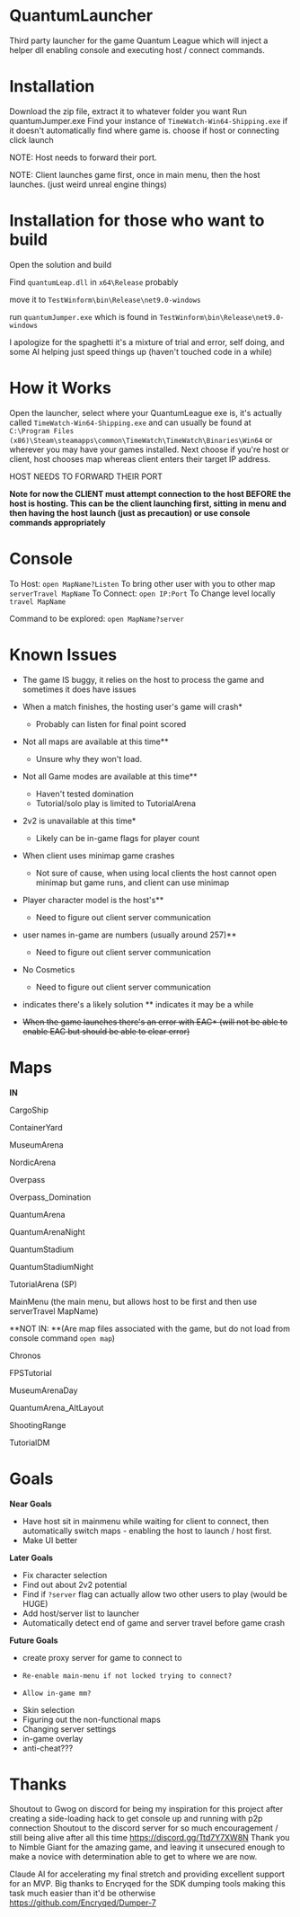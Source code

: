# QuantumLauncher
Third party launcher for the game Quantum League which will inject a helper dll enabling console and executing host / connect commands.

# **Installation**
Download the zip file, extract it to whatever folder you want
Run quantumJumper.exe
Find your instance of ```TimeWatch-Win64-Shipping.exe``` if it doesn't automatically find where game is.
choose if host or connecting
click launch

NOTE: Host needs to forward their port.

NOTE: Client launches game first, once in main menu, then the host launches. (just weird unreal engine things)


# **Installation for those who want to build**

Open the solution and build

Find ```quantumLeap.dll``` in ```x64\Release``` probably

move it to ```TestWinform\bin\Release\net9.0-windows```

run ```quantumJumper.exe``` which is found in ```TestWinform\bin\Release\net9.0-windows```


I apologize for the spaghetti it's a mixture of trial and error, self doing, and some AI helping just speed things up (haven't touched code in a while)

# **How it Works**


Open the launcher, select where your QuantumLeague exe is, it's actually called ```TimeWatch-Win64-Shipping.exe``` and can usually be found at ```C:\Program Files (x86)\Steam\steamapps\common\TimeWatch\TimeWatch\Binaries\Win64``` or wherever you may have your games installed.
Next choose if you're host or client, host chooses map whereas client enters their target IP address.


HOST NEEDS TO FORWARD THEIR PORT

**Note for now the CLIENT must attempt connection to the host BEFORE the host is hosting. This can be the client launching first, sitting in menu and then having the host launch (just as precaution) or use console commands appropriately**




# **Console**




To Host:
```open MapName?Listen```
To bring other user with you to other map
```serverTravel MapName```
To Connect:
```open IP:Port```
To Change level locally
```travel MapName```

Command to be explored:
```open MapName?server```


# **Known Issues**


- The game IS buggy, it relies on the host to process the game and sometimes it does have issues

- When a match finishes, the hosting user's game will crash*
  - Probably can listen for final point scored
- Not all maps are available at this time**
  - Unsure why they won't load.
- Not all Game modes are available at this time**
  - Haven't tested domination
  - Tutorial/solo play is limited to TutorialArena
- 2v2 is unavailable at this time*
  -  Likely can be in-game flags for player count
- When client uses minimap game crashes
    -  Not sure of cause, when using local clients the host cannot open minimap but game runs, and client can use minimap
- Player character model is the host's**
  -  Need to figure out client server communication
- user names in-game are numbers (usually around 257)**
  -  Need to figure out client server communication
- No Cosmetics
  -  Need to figure out client server communication 

* indicates there's a likely solution
** indicates it may be a while

- ~~When the game launches there's an error with EAC* (will not be able to enable EAC but should be able to clear error)~~


# **Maps**




**IN**


CargoShip

ContainerYard

MuseumArena

NordicArena

Overpass

Overpass_Domination

QuantumArena

QuantumArenaNight

QuantumStadium

QuantumStadiumNight

TutorialArena (SP)

MainMenu (the main menu, but allows host to be first and then use serverTravel MapName)



**NOT IN: **(Are map files associated with the game, but do not load from console command ```open map```)


Chronos

FPSTutorial

MuseumArenaDay

QuantumArena_AltLayout

ShootingRange

TutorialDM




# **Goals**




**Near Goals**
- Have host sit in mainmenu while waiting for client to connect, then automatically switch maps - enabling the host to launch / host first.
- Make UI better

**Later Goals**
- Fix character selection
- Find out about 2v2 potential
- Find if ```?server``` flag can actually allow two other users to play (would be HUGE)
- Add host/server list to launcher
- Automatically detect end of game and server travel before game crash

**Future Goals**
- create proxy server for game to connect to
-     Re-enable main-menu if not locked trying to connect?
-     Allow in-game mm?
- Skin selection
- Figuring out the non-functional maps
- Changing server settings
- in-game overlay
- anti-cheat???




# **Thanks**




Shoutout to Gwog on discord for being my inspiration for this project after creating a side-loading hack to get console up and running with p2p connection
Shoutout to the discord server for so much encouragement / still being alive after all this time https://discord.gg/Ttd7Y7XW8N
Thank you to Nimble Giant for the amazing game, and leaving it unsecured enough to make a novice with determination able to get to where we are now.

Claude AI for accelerating my final stretch and providing excellent support for an MVP.
Big thanks to Encryqed for the SDK dumping tools making this task much easier than it'd be otherwise https://github.com/Encryqed/Dumper-7

